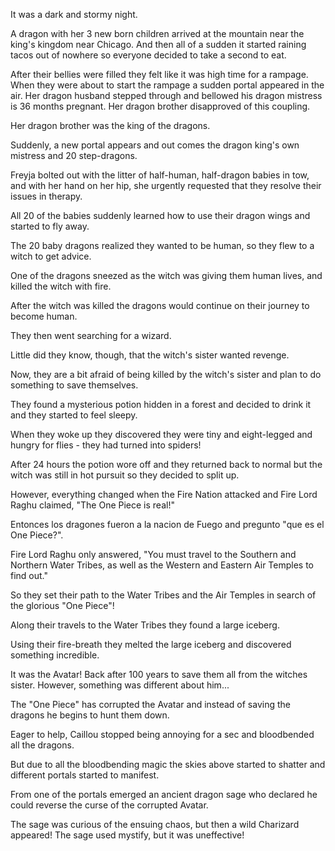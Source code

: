 It was a dark and stormy night. 

A dragon with her 3 new born children arrived at the mountain near the king's kingdom near Chicago. And then all of a sudden it started raining tacos out of nowhere so everyone decided to take a second to eat. 

After their bellies were filled they felt like it was high time for a rampage. 
When they were about to start the rampage a sudden portal appeared in the air. 
Her dragon husband stepped through and bellowed his dragon mistress is 36 months pregnant. Her dragon brother disapproved of this coupling. 

Her dragon brother was the king of the dragons. 

Suddenly, a new portal appears and out comes the dragon king's own mistress and 20 step-dragons. 

Freyja bolted out with the litter of half-human, half-dragon babies in tow, and with her hand on her hip, she urgently requested that they resolve their issues in therapy. 

All 20 of the babies suddenly learned how to use their dragon wings and started to fly away. 

The 20 baby dragons realized they wanted to be human, so they flew to a witch to get advice. 

One of the dragons sneezed as the witch was giving them human lives, and killed the witch with fire. 

After the witch was killed the dragons would continue on their journey to become human. 

They then went searching for a wizard. 

Little did they know, though, that the witch's sister wanted revenge. 

Now, they are a bit afraid of being killed by the witch's sister and plan to do something to save themselves. 

They found a mysterious potion hidden in a forest and decided to drink it and they started to feel sleepy. 

When they woke up they discovered they were tiny and eight-legged and hungry for flies - they had turned into spiders! 

After 24 hours the potion wore off and they returned back to normal but the witch was still in hot pursuit so they decided to split up.  

However, everything changed when the Fire Nation attacked and Fire Lord Raghu claimed, "The One Piece is real!"

Entonces los dragones fueron a la nacion de Fuego and pregunto "que es el One Piece?".

Fire Lord Raghu only answered, "You must travel to the Southern and Northern Water Tribes, as well as the Western and Eastern Air Temples to find out."

So they set their path to the Water Tribes and the Air Temples in search of the glorious "One Piece"!

Along their travels to the Water Tribes they found a large iceberg.

Using their fire-breath they melted the large iceberg and discovered something incredible.

It was the Avatar! Back after 100 years to save them all from the witches sister. However, something was different about him...

The "One Piece" has corrupted the Avatar and instead of saving the dragons he begins to hunt them down.

Eager to help, Caillou stopped being annoying for a sec and bloodbended all the dragons.

But due to all the bloodbending magic the skies above started to shatter and different portals started to manifest.

From one of the portals emerged an ancient dragon sage who declared he could reverse the curse of the corrupted Avatar.

The sage was curious of the ensuing chaos, but then a wild Charizard appeared! The sage used mystify, but it was uneffective!
